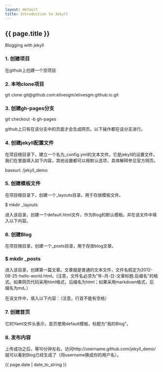 ```yaml
---
layout: default
title: Introduction to Jekyll
---
```


<h2>{{ page.title }}</h2>
<p>Blogging with jekyll</p>

<h3>1. 创建项目</h3>
<p>在github上创建一个空项目</p>

<h3>2. 本地clone项目</h3>
<p>git clone git@github.com:elivesgm/elivesgm.github.io.git</p>

<h3>3. 创建gh-pages分支</h3>
<p>git checkout -b gh-pages</p>
<p>github上只有在该分支中的页面才会生成网页。以下操作都在该分支进行。</p>

<h3>4. 创建jekyll配置文件</h3>
<p>在项目根目录下，建立一个名为_config.yml的文本文件。它是jekyll的设置文件，我们在里面填入如下内容，其他设置都可以用默认选项，具体解释参见官方网页。</p>
<p>baseurl: /jekyll_demo</p>

<h3>5. 创建模板文件</h3>
<p>在项目根目录下，创建一个_layouts目录，用于存放模板文件。</p>
<p>$ mkdir _layouts</p>
<p>进入该目录，创建一个default.html文件，作为Blog的默认模板。并在该文件中填入以下内容。</p>


<h3>6. 创建Blog</h3>
<p>在项目根目录，创建一个_posts目录，用于存放blog文章。</p>
<h3>$ mkdir _posts</h3>

<p>进入该目录，创建第一篇文章。文章就是普通的文本文件，文件名假定为2012-08-25-hello-world.html。(注意，文件名必须为"年-月-日-文章标题.后缀名"的格式。如果网页代码采用html格式，后缀名为html；如果采用markdown格式，后缀名为md。）</p>
<p>在该文件中，填入以下内容：（注意，行首不能有空格）</p>


<h3>7. 创建首页</h3>


<p>它的Yaml文件头表示，首页使用default模板，标题为"我的Blog"。</p>

<h3>8. 发布内容</h3>


<p>上传成功之后，等10分钟左右，访问http://username.github.com/jekyll_demo/就可以看到Blog已经生成了（将username换成你的用户名）。</code>

<p>{{ page.date | date_to_string }}</p>

